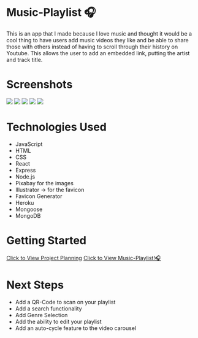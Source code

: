 # Music-Playlist 🎧
This is an app that I made because I love music and thought it would be a cool thing to have users add music videos they like and be able to share those with others instead of having to scroll through their history on Youtube. This allows the user to add an embedded link, putting the artist and track title. 

# Screenshots

<img src="public/Youtube_Carousel.jpg">
<img src="public/Videos_Desktop.png">
<img src="public/Playlists_Desktop.png">
<img src="public/Playlist_Mobile.jpg">
<img src="public/Add_Video_Mobile.jpg">


# Technologies Used

- JavaScript
- HTML
- CSS
- React
- Express
- Node.js
- Pixabay for the images
- Illustrator -> for the favicon
- Favicon Generator
- Heroku
- Mongoose
- MongoDB


# Getting Started

[Click to View Project Planning](https://trello.com/b/dX62z3ab/project3-music)
[Click to View Music-Playlist!🎧](https://music-playlist-d4aaeadc743e.herokuapp.com/)

# Next Steps

- Add a QR-Code to scan on your playlist
- Add a search functionality
- Add Genre Selection
- Add the ability to edit your playlist
- Add an auto-cycle feature to the video carousel